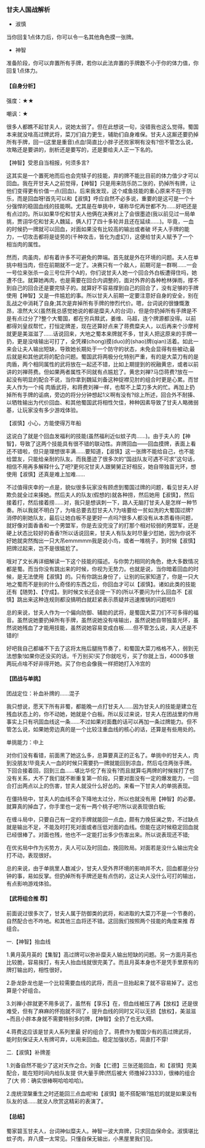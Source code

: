 ### 甘夫人国战解析

- 淑慎

当你回复1点体力后，你可以令一名其他角色摸一张牌。

- 神智

准备阶段，你可以弃置所有手牌，若你以此法弃置的手牌数不小于你的体力值，你回复1点体力。

#### 【自身分析】

强度：★★

嘲讽：★

很多人都瞧不起甘夫人，说她太弱了。但在此想说一句，没错我也这么觉得。蜀国本来就没啥高过牌武将，菜刀们自力更生，辅助们自身难保。甘夫人这厮还要扔掉所有手牌，回一(这里是重音)点血!简直比小胖子还败家啊有没有?但不管怎么说，攻略还是要讲的，剖析还是要写的，还是要给夫人正一下名的。

【神智】受恩自当相报，何须多言?

这其实是一个置死地而后也会完犊子的技能，弃的牌不能比目前的体力值少才可以回血。我在开甘夫人之前觉得，【神智】只是用来防乐防二张的，扔掉所有牌，让他们变得更有价值一点(回血)。后来我发现，这个咸鱼技能的重心原来不在于防乐，而是回血呀!首先可以和【淑慎】呼应自然不必多说，重要的是这可是一个十分强悍的稳固血线的技能啊。尤其是在单挑中，堪称华佗再世都不为……好吧还是有点过的。所以如果华佗和甘夫人他俩在决赛对上了会很墨迹(我以前见过一局单挑，贾诩华佗和甘夫人魏延，俩人打了四十多轮并且还在延续……)。毕竟，一血的时候扔一牌就可以回血，对面如果没有比较高的输出或者破 坏夫人手牌的能力，一切攻击都将是徒劳的(千种攻击，皆化为虚幻!)，这便给甘夫人赋予了一个相当肉的属性。

然而，肉虽肉，却有着许多不可避免的弊端。首先就是外在环境的问题。夫人在单挑中相当肉，但在前期就不一定了。决赛只有一个敌人，前期可是一群啊……一会一号位来张杀一会三号位开个A的，你们说甘夫人她一个回合外白板遭得住吗，她遭不住。就算她再肉，也是需要在回合内调整的，面对外界的各种枪林弹雨，撑不到自己的回合还是要完犊子的。就算好不容易撑到自己的回合了，没有足够的手牌使用【神智】又是一件尴尬的事。所以甘夫人前期一定要注意好自身的安全，别在乱战之中消耗了自身;其次是弃掉所有手牌的惨烈代价。嗯，台词说的很慷慨激昂，凛然大义(虽然我总感觉她说的都是糜夫人的台词)，但是你扔掉所有手牌是不是有点过分了?整个大蜀国，都在穷兵黩武，姜维、马超，连个牌源都没得。以前都得刘皇叔帮忙，打恒定牌差，现在还算好点来了蒋费糜夫人，以后再来个沙摩柯就更是美滋滋了……话说回来，大地之蜀本来牌就不多，甘夫人把这原来的手牌一扔，更是没啥输出可打了，全凭裸(chong)摸(duo)的(shao)牌(qian)活着。如此一来会让夫人输出短缺，导致她长期处于一个防守的状态，未免会显得有些被动;最后就是和其他武将的配合问题。蜀国武将两极分化特别严重，有的是大菜刀有的是肉盾，两个相同属性的武将放在一起还不错，比如上期提到的祝融黄忠，或者以前讲的刘禅蒋费。但如果两者属性不同就有点尴尬了。黄忠刘禅?马岱蒋费?放在一起没有明显的配合不说，当你拿到魏延刘备这种捉襟见肘的组合时更是心累。而甘夫人作为一个纯 肉盾武将，和蒋费刘禅一样，也帮不上菜刀多大的忙。再加上扔掉所有手牌的诟病，旁边的将分分钟想起1义啊有没有?综上所述，回合外不耐揍、以牺牲输出为代价回血、和其他蜀国武将相性欠佳，种种因素导致了甘夫人略微弱基，让玩家没有多少游戏体验。

【淑慎】小心，方能使得万年船

这说白了就是个回血发福利的技能(虽然福利近似蚊子肉……)。由于夫人的【神智】，导致了这两个技能具有很不错的联动性。弃牌回血——回血摸牌，表面上看还不错啦，但只是理想很丰满……要知道，【淑慎】这一张牌不能给自己，也不能给盟友，只能给亲耐的队友。而我墨迹了很多次的“国战队友可遇不可求”这句话，相信不用再多解释什么了吧?更何况甘夫人跟舅舅正好相反，她自带独苗光环，想使用【淑慎】还真是难上加难……

不过值得庆幸的一点是，貌似很多玩家没有顾虑到蜀国过牌的问题，看见甘夫人好欺负就全过来揍她。然后夫人的队友(假想的)就各种捞，然后她用【淑慎】，然后接着打，然后接着捞……对，我只是想讽刺一下，路人无脑打甘夫人是怎样一种节奏。所以我就不明白了，为啥总要去怼甘夫人?为啥要给一贫如洗的大蜀国过牌?消停的削她队友，最后让她白板不是更好一点吗?很多人都没有从本质看待问题，就好像对面香香和一个男盟军，你是去没完没了的打那个相对较弱的男盟军，还是硬上状态比较好的香香?所以话说回来，甘夫人有队友时尽量少怼她，因为你说不好她就突然掏出一只大吊emmmmm我是说小鸟，或者一堆桃子，到时候【淑慎】把牌过起来，岂不是很尴尬了。

哦对了文长再详细解读一下这个技能的描述。与你势力相同的角色，绝大多数情况都是蜀。而当你没有跳出来的时候，你视为无势力。也就是说，当你暗着回血的时候，是无法使用【淑慎】的。只有你跳出身份了，让别的玩家知道了，你是一只大地之蜀而不是别的什么奇怪的东西之后，你回血才可以【淑慎】。诸如此类的技能还有【随势】、【守成】。到时候文长还会提一下的(所以不要问为什么回血不【淑慎】跳出来这种连规则都没搞明白就赶紧表示质疑并迅速推锅的问题啦!)

总的来说，甘夫人作为一个偏向防御、辅助的武将，是蜀国大菜刀们不可多得的福音。虽然说她要扔掉所有手牌，虽然说她没有啥输出，虽然说她自带独苗光环，虽然说她残血了才能用技能，虽然说她容易变成白板……但不管怎么说，夫人还是不错的!

好吧我自己都编不下去了这将太拖后腿拖节奏了，和蜀国大菜刀格格不入，弱到无法想象!如果你还没买的话，千万别买!买了你就吃亏，买了你就上当，4000多银两玩点啥不好非得开她。买了你也会像我一样把她打入冷宫的

#### 【团战与单挑】

团战定位：补血补牌的……混子

我只想说，愿天下所有非蜀，都能晚一点打甘夫人……因为甘夫人的技能是建立在残血状态上的，你不动她，她就是个白板。所以反过来说，甘夫人在团战里的作用事实上只有巩固血线这一条……不过如果对面蠢的话可以再加一条过牌能力。但不管怎么说，如果她旁边真的是一个比较注重血线的核心的话，还算是有些用处的。

单挑能力：中上

对你们没有看错，前面黑了她这么多，总算要真正的正名了。单挑中的甘夫人，肉到没朋友!毕竟夫人一血的时候只需要扔一牌就能回到凉血，然后屯住两张手牌。下回合接着回，回到三血……堪比华佗了有没有?而且就算屯两牌的时候挨打了也没有关系，大不了我们就不断重复第一阶段。只要对面没有一定的爆发能力，一回合打出两点以上的伤害，甘夫人就没什么好怂的。来看一下甘夫人的单挑表现。

在僵持局中，甘夫人的血线不会下降地太过分，所以也就没有用【神智】的必要。就算真的掉血了，你手里也一定有一两个桃子吧?所以说表现很白板;

在缠斗局中，只要自己有一定的手牌就能回一点血，颇有力挽狂澜之势，不过缺点就是输出不足，不能及时打死对面或者压低对面的血线。但能在这时候稳定回血就已经很棒了。对面也残，他也不一定能打出多少伤害出来。所以说表现还不错;

在优劣局中作为劣势方，夫人可以及时回血，挽回败局。对面若是没什么输出完全打不动，表现很好。

总的来说，由于单挑里人数减少，甘夫人受外界环境的影响并不大，回血都是分分钟的事，易如反掌。但扔掉所有手牌还是有点伤的，这让夫人没什么可打的输出，有点影响游戏体验。

#### 【武将组合推 荐】

前面说过很多次了，甘夫人属于防御类的武将，和进取的大菜刀不是一个节奏的，自然配合也不咋地。和其他三血将还不错。这回我们按照两个技能的角度来推 荐组合。

一.【神智】抬血线

1.黄月英月英的【集智】高过牌可以弥补糜夫人输出短缺的问题。另一方面月英也比较脆，容易挨打，有夫人抬血线就很完美了。而且月英本身也不是凭手里原有的牌打输出的，相性很好。

2.卧龙卧龙也是一个比较需要血线的武将，而且一旦抬起来了就不容易掉了。这也算是个好组合。

3.刘禅小胖就更不用多说了，虽然有【享乐】在，但血线被压了再【放权】还是很难受，但有了麻麻的怀抱就不同了，提升血线的同时又可以无损【放权】，美滋滋~而且小胖本身就不需要特别多的牌，【神智】全扔了也无大碍。

4.蒋费这应该是甘夫人系列里最 好的组合了。蒋费作为蜀国少有的高过牌武将，能时刻保证夫人有牌可弃，以用来回血。稳定加强状态，简直打不穿!

二.【淑慎】补牌差

1.刘备自然不能少了这对天作之合。刘备【仁德】三张还能回血，和【淑慎】完美配合，能在短时间内给队友提 供大量手牌(然后被大 师撸掉23333)，很棒的组合了(大 师：确实很棒啊哈哈哈哈)。

2.庞统涅槃重生之时还能回三点血呢!和【淑慎】能不搭配嘛?尴尬的就是如果没有队友的话……就没人欣赏这精彩的表演了。

#### 【总结】

蜀家碧玉甘夫人，台词神似糜夫人。神智一波大弃牌，只求回血保命全。淑慎堪比蚊子肉，弃八摸一太常见。只懂自保无输出，小黑屋里我们见。